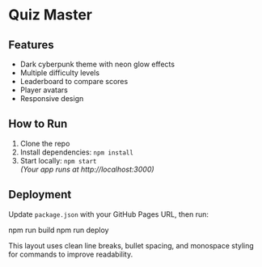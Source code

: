 # Quiz Master

## Features
- Dark cyberpunk theme with neon glow effects  
- Multiple difficulty levels  
- Leaderboard to compare scores  
- Player avatars  
- Responsive design  

## How to Run
1. Clone the repo  
2. Install dependencies: `npm install`  
3. Start locally: `npm start`  
*(Your app runs at http://localhost:3000)*  

## Deployment
Update `package.json` with your GitHub Pages URL, then run:

npm run build
npm run deploy


This layout uses clean line breaks, bullet spacing, and monospace styling for commands to improve readability.
